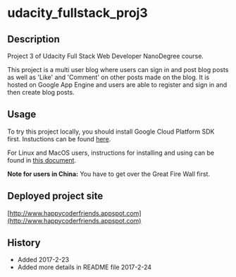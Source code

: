 # udacity_fullstack_proj3

## Description
Project 3 of Udacity Full Stack Web Developer NanoDegree course.

This project is a multi user blog where users can sign in and post blog posts as well as 'Like' and 'Comment' on other posts made on the blog. It is  hosted on Google App Engine and users are able to register and sign in and then create blog posts.

## Usage
To try this project locally, you should install Google Cloud Platform SDK first. Instuctions can be found [here](https://cloud.google.com/sdk/downloads).

For Linux and MacOS users, instructions for installing and using can be found in [this document](https://drive.google.com/open?id=0Byu3UemwRffDc21qd3duLW9LMm8).

**Note for users in China:** You have to get over the Great Fire Wall first.

## Deployed project site
[http://www.happycoderfriends.appspot.com](http://www.happycoderfriends.appspot.com)

## History
+ Added  2017-2-23
+ Added more details in README file 2017-2-24